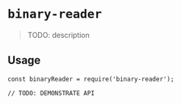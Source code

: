 # `binary-reader`

> TODO: description

## Usage

```
const binaryReader = require('binary-reader');

// TODO: DEMONSTRATE API
```
